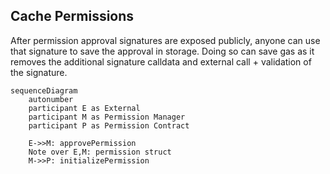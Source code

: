 ## Cache Permissions

After permission approval signatures are exposed publicly, anyone can use that signature to save the approval in storage. Doing so can save gas as it removes the additional signature calldata and external call + validation of the signature.

```mermaid
sequenceDiagram
    autonumber
    participant E as External
    participant M as Permission Manager
    participant P as Permission Contract

    E->>M: approvePermission
    Note over E,M: permission struct
    M->>P: initializePermission
```
